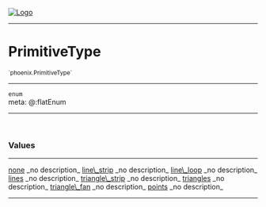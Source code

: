 
[![Logo](../../images/logo.png)](../../api/index.html)

---


<h1>PrimitiveType</h1>
<small>`phoenix.PrimitiveType`</small>



<hr/>

`enum`<br/><span class="meta">
meta: @:flatEnum</span>

<hr/>


&nbsp;
&nbsp;



<h3>Values</h3> <hr/><span class="member signature apipage">
            <a name="none"><a class="lift" href="#none">none</a></a>
        </span>
        <span class="small_desc_flat"> _no description_ </span><span class="member signature apipage">
            <a name="line_strip"><a class="lift" href="#line_strip">line\_strip</a></a>
        </span>
        <span class="small_desc_flat"> _no description_ </span><span class="member signature apipage">
            <a name="line_loop"><a class="lift" href="#line_loop">line\_loop</a></a>
        </span>
        <span class="small_desc_flat"> _no description_ </span><span class="member signature apipage">
            <a name="lines"><a class="lift" href="#lines">lines</a></a>
        </span>
        <span class="small_desc_flat"> _no description_ </span><span class="member signature apipage">
            <a name="triangle_strip"><a class="lift" href="#triangle_strip">triangle\_strip</a></a>
        </span>
        <span class="small_desc_flat"> _no description_ </span><span class="member signature apipage">
            <a name="triangles"><a class="lift" href="#triangles">triangles</a></a>
        </span>
        <span class="small_desc_flat"> _no description_ </span><span class="member signature apipage">
            <a name="triangle_fan"><a class="lift" href="#triangle_fan">triangle\_fan</a></a>
        </span>
        <span class="small_desc_flat"> _no description_ </span><span class="member signature apipage">
            <a name="points"><a class="lift" href="#points">points</a></a>
        </span>
        <span class="small_desc_flat"> _no description_ </span>



<hr/>

&nbsp;
&nbsp;
&nbsp;
&nbsp;